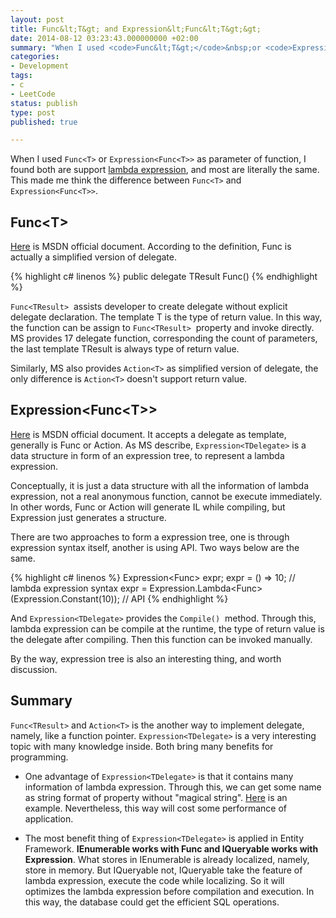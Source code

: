 ```yaml
---
layout: post
title: Func&lt;T&gt; and Expression&lt;Func&lt;T&gt;&gt;
date: 2014-08-12 03:23:43.000000000 +02:00
summary: "When I used <code>Func&lt;T&gt;</code>&nbsp;or <code>Expression&lt;Func&lt;T&gt;&gt;</code>&nbsp;as parameter of function, I found both ..."
categories:
- Development
tags:
- c
- LeetCode
status: publish
type: post
published: true

---
```


When I used `Func<T>` or `Expression<Func<T>>` as parameter of function, I found both are support [lambda expression](http://msdn.microsoft.com/en-us/library/bb397687.aspx), and most are literally the same. This made me think the difference between `Func<T>` and `Expression<Func<T>>`.



## Func&lt;T&gt;

[Here](http://msdn.microsoft.com/en-us/library/bb534960.aspx) is MSDN official document. According to the definition, Func<T> is actually a simplified version of delegate.

{% highlight c# linenos %}
public delegate TResult Func<out TResult>()
{% endhighlight %}

`Func<TResult>`  assists developer to create delegate without explicit delegate declaration. The template T is the type of return value. In this way, the function can be assign to `Func<TResult>`  property and invoke directly. MS provides 17 delegate function, corresponding the count of parameters, the last template TResult is always type of return value.

Similarly, MS also provides `Action<T>` as simplified version of delegate, the only difference is `Action<T>` doesn't support return value.



## Expression&lt;Func&lt;T&gt;&gt;

[Here](http://msdn.microsoft.com/en-us/library/bb335710.aspx) is MSDN official document. It accepts a delegate as template, generally is Func or Action. As MS describe, `Expression<TDelegate>` is a data structure in form of an expression tree, to represent a lambda expression.

Conceptually, it is just a data structure with all the information of lambda expression, not a real anonymous function, cannot be execute immediately. In other words, Func or Action will generate IL while compiling, but Expression just generates a structure.

There are two approaches to form a expression tree, one is through expression syntax itself, another is using API. Two ways below are the same.

{% highlight c# linenos %}
Expression<Func<int>> expr;
expr = () => 10; // lambda expression syntax
expr = Expression.Lambda<Func<int>>(Expression.Constant(10)); // API
{% endhighlight %}

And `Expression<TDelegate>` provides the `Compile()`  method. Through this, lambda expression can be compile at the runtime, the type of return value is the delegate after compiling. Then this function can be invoked manually.

By the way, expression tree is also an interesting thing, and worth discussion.



## Summary

`Func<TResult>` and `Action<T>` is the another way to implement delegate, namely, like a function pointer. `Expression<TDelegate>` is a very interesting topic with many knowledge inside. Both bring many benefits for programming.

* One advantage of `Expression<TDelegate>` is that it contains many information of lambda expression. Through this, we can get some name as string format of property without "magical string". [Here](http://blog.boylee.me/dev/wpf-interface-inotifypropertychanged/) is an example. Nevertheless, this way will cost some performance of application.

* The most benefit thing of `Expression<TDelegate>` is applied in Entity Framework. **IEnumerable works with Func and IQueryable works with Expression**. What stores in IEnumerable is already localized, namely, store in memory. But IQueryable not, IQueryable take the feature of lambda expression, execute the code while localizing. So it will optimizes the lambda expression before compilation and execution. In this way, the database could get the efficient SQL operations.